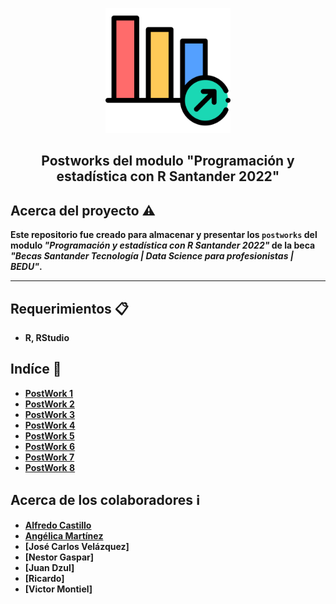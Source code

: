 <p align="center">
  <img src="img/logo.png" alt="Logo" width="200" height="200">
</p>
<p align="center">  

 <h2 align="center"><strong>Postworks del modulo "Programación y estadística con R Santander 2022" </h2>


## Acerca del proyecto ⚠️
Este repositorio fue creado para almacenar y presentar los `postworks` del modulo _"Programación y estadística con R Santander 2022"_ de la beca _"Becas Santander Tecnología | Data Science para profesionistas | BEDU"_.
***

## Requerimientos 📋
* R, RStudio

## Indíce 📖

- [PostWork 1](src/PostWork1)
- [PostWork 2](src/PostWork2)
- [PostWork 3](src/PostWork3)
- [PostWork 4](src/PostWork4)
- [PostWork 5](src/PostWork5)
- [PostWork 6](src/PostWork6)
- [PostWork 7](src/PostWork7)
- [PostWork 8](src/PostWork8)


## Acerca de los colaboradores ℹ️
- [Alfredo Castillo](https://github.com/alsolisc)
- [Angélica Martínez](https://github.com/AngelicaMarMo)
- [José Carlos Velázquez]
- [Nestor Gaspar]
- [Juan Dzul]
- [Ricardo]
- [Victor Montiel]
